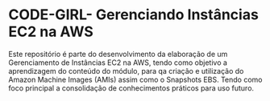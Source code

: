 # CODE-GIRL- Gerenciando Instâncias EC2 na AWS
 Este repositório é parte do desenvolvimento da elaboração de um Gerenciamento de Instâncias EC2 na AWS, tendo como objetivo a aprendizagem do conteúdo do módulo, para qa criação e utilização do Amazon Machine Images (AMIs) assim como o Snapshots EBS. Tendo como foco principal a consolidação de conhecimentos práticos para uso futuro.

